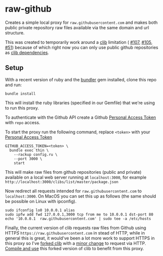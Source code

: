 raw-github
===

Creates a simple local proxy for `raw.githubusercontent.com` and makes both public private repository raw files available via the same domain and url structure.

This was created to temporarily work around a [clib](https://github.com/clibs/clib) limitation ( [#107](https://github.com/clibs/clib/issues/107), [#105](https://github.com/clibs/clib/issues/105), [#51](https://github.com/clibs/clib/issues/107)) because of which right now you can only use public github repositories as [clib dependencies](https://github.com/clibs/clib/wiki/Explanation-of-package.json#dependencies).


Setup
---
With a recent version of ruby and the [bundler](http://bundler.io/) gem installed, clone this repo and run:
````
bundle install
````

This will install the ruby libraries (specified in our Gemfile) that we're using to run this proxy.

To authenticate with the Github API create a Github [Personal Access Token](https://github.com/settings/applications) with `repo` access.

To start the proxy run the following command, replace `<token>` with your [Personal Access Token](https://github.com/settings/applications)

````
GITHUB_ACCESS_TOKEN=<token> \
  bundle exec thin \
    --rackup config.ru \
    --port 3000 \
    start
````

This will make raw files from github repositories (public and private) available on a local web server running at `localhost:3000`, for example `http://localhost:3000/clibs/list/master/package.json`

Now redirect all requests intended for `raw.githubusercontent.com` to `localhost:3000`. On MacOS you can set this up as follows (the same should be possible on Linux with ipconfig).

````
sudo ifconfig lo0 10.0.0.1 alias
sudo ipfw add fwd 127.0.0.1,3000 tcp from me to 10.0.0.1 dst-port 80
echo '10.0.0.1  raw.githubusercontent.com' | sudo tee -a /etc/hosts
````

Finally, the current version of clib requests raw files from Github using HTTP*S*  `https://raw.githubusercontent.com` in stead of HTTP, while in general this is great, it would've been a lot more work to support HTTPS in this proxy so I've [forked clib](https://github.com/mrinalwadhwa/clib) with a [minor change](https://github.com/clibs/clib/compare/master...mrinalwadhwa:master?diff=split&name=master) to request via HTTP. [Compile and use](https://github.com/clibs/clib#installation) this forked version of clib to benefit from this proxy.
